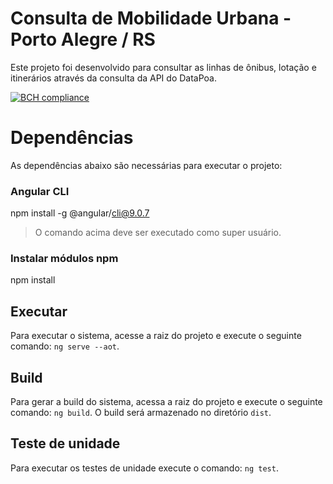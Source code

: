 # Consulta de Mobilidade Urbana - Porto Alegre / RS

Este projeto foi desenvolvido para consultar as linhas de ônibus, lotação e itinerários através da consulta da API do DataPoa.

[![BCH compliance](https://bettercodehub.com/edge/badge/kelvinpalves/consultar-mobilidade-poa?branch=master)](https://bettercodehub.com/)

# Dependências

As dependências abaixo são necessárias para executar o projeto:

### Angular CLI
npm install -g @angular/cli@9.0.7

> O comando acima deve ser executado como super usuário.

### Instalar módulos npm
npm install

## Executar

Para executar o sistema, acesse a raiz do projeto e execute o seguinte comando: `ng serve --aot`.

## Build

Para gerar a build do sistema, acessa a raiz do projeto e execute o seguinte comando: `ng build`. O build será armazenado no diretório `dist`. 

## Teste de unidade

Para executar os testes de unidade execute o comando: `ng test`.

